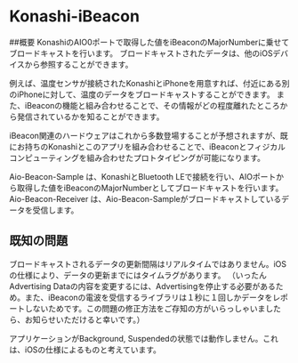 Konashi-iBeacon
===============
##概要
KonashiのAIO0ポートで取得した値をiBeaconのMajorNumberに乗せてブロードキャストを行います。
ブロードキャストされたデータは、他のiOSデバイスから参照することができます。

例えば、温度センサが接続されたKonashiとiPhoneを用意すれば、付近にある別のiPhoneに対して、温度のデータをブロードキャストすることができます。
また、iBeaconの機能と組み合わせることで、その情報がどの程度離れたところから発信されているかを知ることができます。

iBeacon関連のハードウェアはこれから多数登場することが予想されますが、既にお持ちのKonashiとこのアプリを組み合わせることで、iBeaconとフィジカルコンピューティングを組み合わせたプロトタイピングが可能になります。

Aio-Beacon-Sample は、KonashiとBluetooth LEで接続を行い、AIOポートから取得した値をiBeaconのMajorNumberとしてブロードキャストを行います。
Aio-Beacon-Receiver は、Aio-Beacon-Sampleがブロードキャストしているデータを受信します。

## 既知の問題
ブロードキャストされるデータの更新間隔はリアルタイムではありません。iOSの仕様により、データの更新までにはタイムラグがあります。
（いったんAdvertising Dataの内容を変更するには、Advertisingを停止する必要があるため。また、iBeaconの電波を受信するライブラリは１秒に１回しかデータをレポートしないためです。この問題の修正方法をご存知の方がいらっしゃいましたら、お知らせいただけると幸いです。）

アプリケーションがBackground, Suspendedの状態では動作しません。これは、iOSの仕様によるものと考えています。